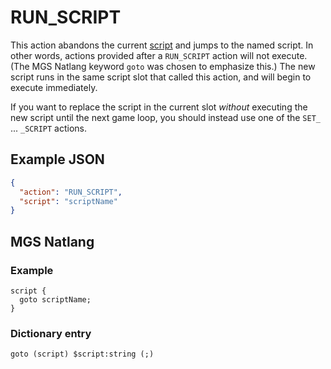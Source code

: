 # RUN_SCRIPT

This action abandons the current [script](../scripts) and jumps to the named script. In other words, actions provided after a `RUN_SCRIPT` action will not execute. (The MGS Natlang keyword `goto` was chosen to emphasize this.) The new script runs in the same script slot that called this action, and will begin to execute immediately.

If you want to replace the script in the current slot *without* executing the new script until the next game loop, you should instead use one of the `SET_` ... `_SCRIPT` actions.

## Example JSON

```json
{
  "action": "RUN_SCRIPT",
  "script": "scriptName"
}
```

## MGS Natlang

### Example

```mgs
script {
  goto scriptName;
}
```

### Dictionary entry

```
goto (script) $script:string (;)
```
